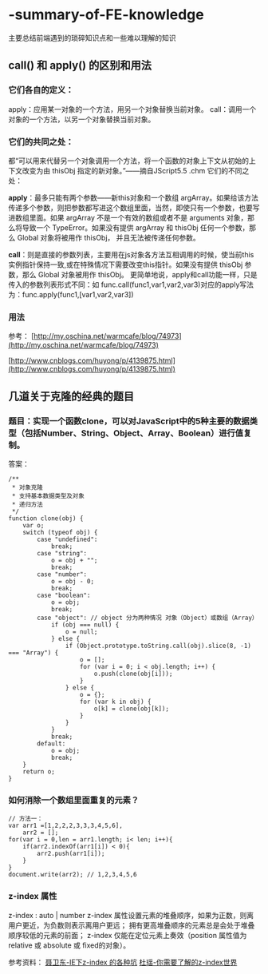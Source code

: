 # -summary-of-FE-knowledge
主要总结前端遇到的琐碎知识点和一些难以理解的知识

## call() 和 apply() 的区别和用法 ##

### 它们各自的定义： ###

apply：应用某一对象的一个方法，用另一个对象替换当前对象。
call：调用一个对象的一个方法，以另一个对象替换当前对象。

### 它们的共同之处： ###

都“可以用来代替另一个对象调用一个方法，将一个函数的对象上下文从初始的上下文改变为由 thisObj 指定的新对象。”——摘自JScript5.5 .chm
它们的不同之处：

**apply**：最多只能有两个参数——新this对象和一个数组 argArray。如果给该方法传递多个参数，则把参数都写进这个数组里面，当然，即使只有一个参数，也要写进数组里面。如果 argArray 不是一个有效的数组或者不是 arguments 对象，那么将导致一个 TypeError。如果没有提供 argArray 和 thisObj 任何一个参数，那么 Global 对象将被用作 thisObj， 并且无法被传递任何参数。

**call**：则是直接的参数列表，主要用在js对象各方法互相调用的时候，使当前this实例指针保持一致,或在特殊情况下需要改变this指针。如果没有提供 thisObj 参数，那么 Global 对象被用作 thisObj。 
更简单地说，apply和call功能一样，只是传入的参数列表形式不同：如 func.call(func1,var1,var2,var3)对应的apply写法为：func.apply(func1,[var1,var2,var3])

### 用法 ###

参考：
[http://my.oschina.net/warmcafe/blog/74973](http://my.oschina.net/warmcafe/blog/74973)

[http://www.cnblogs.com/huyong/p/4139875.html](http://www.cnblogs.com/huyong/p/4139875.html)

## 几道关于克隆的经典的题目 ##

### 题目：实现一个函数clone，可以对JavaScript中的5种主要的数据类型（包括Number、String、Object、Array、Boolean）进行值复制。 ###

答案：

```
/**
 * 对象克隆
 * 支持基本数据类型及对象
 * 递归方法
 */
function clone(obj) {
    var o;
    switch (typeof obj) {
        case "undefined":
            break;
        case "string":
            o = obj + "";
            break;
        case "number":
            o = obj - 0;
            break;
        case "boolean":
            o = obj;
            break;
        case "object": // object 分为两种情况 对象（Object）或数组（Array）
            if (obj === null) {
                o = null;
            } else {
                if (Object.prototype.toString.call(obj).slice(8, -1) === "Array") {
                    o = [];
                    for (var i = 0; i < obj.length; i++) {
                        o.push(clone(obj[i]));
                    }
                } else {
                    o = {};
                    for (var k in obj) {
                        o[k] = clone(obj[k]);
                    }
                }
            }
            break;
        default:
            o = obj;
            break;
    }
    return o;
}
```

### 如何消除一个数组里面重复的元素？ ###

```
// 方法一：
var arr1 =[1,2,2,2,3,3,3,4,5,6],
    arr2 = [];
for(var i = 0,len = arr1.length; i< len; i++){
    if(arr2.indexOf(arr1[i]) < 0){
        arr2.push(arr1[i]);
    }
}
document.write(arr2); // 1,2,3,4,5,6
```

### z-index 属性 ###

z-index : auto | number
z-index 属性设置元素的堆叠顺序，如果为正数，则离用户更近，为负数则表示离用户更远；
拥有更高堆叠顺序的元素总是会处于堆叠顺序较低的元素的前面；
z-index 仅能在定位元素上奏效（position 属性值为 relative 或 absolute 或 fixed的对象）。

参考资料：
[聂卫东-IE下z-index 的各种坑](http://www.cnblogs.com/Darren_code/archive/2012/03/05/z-index.html)
[杜瑶-你需要了解的z-index世界](http://blog.doyoe.com/2014/01/21/css/你需要了解的z-index世界/)



